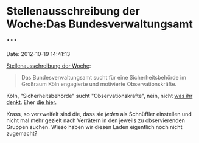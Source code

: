 Stellenausschreibung der Woche:Das Bundesverwaltungsamt \...
============================================================

Date: 2012-10-19 14:41:13

[Stellenausschreibung der
Woche](http://www.vsz.bund.de/SharedDocs/Stellenausschreibungen/020__MittlererDienst/BVA__1001__2012__301112.html):

> Das Bundesverwaltungsamt sucht für eine Sicherheitsbehörde im Großraum
> Köln engagierte und motivierte Observationskräfte.

Köln, \"Sicherheitsbehörde\" sucht \"Observationskräfte\", nein, nicht
[was ihr denkt](http://de.wikipedia.org/wiki/GEZ). Eher [die
hier](http://de.wikipedia.org/wiki/Bundesamt_f%C3%BCr_Verfassungsschutz).

Krass, so verzweifelt sind die, dass sie *jeden* als Schnüffler
einstellen und nicht mal mehr gezielt nach Verrätern in den jeweils zu
observierenden Gruppen suchen. Wieso haben wir diesen Laden eigentlich
noch nicht zugemacht?
